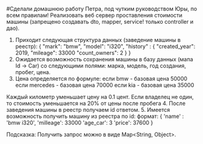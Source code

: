 #Сделали домашнюю работу Петра, под чутким руководством Юры, по всем правилам!
Реализовать веб сервер проставления стоимости машины
(запрещено создавать dto, mapper, service! только controller и дао).
1. Приходит следующая структура данных (заведение машины в реестр):
{
 "mark": "bmw",
 "model": "i320",
 "history" :
  {   "created_year": 2019,
    "mileage": 33000
    "count_owners": 2
  }
}
2. Ожидается возможность сохранения машины в базу данных (мапа Id -> Car)
со следующими полями: марка, модель, год создания, пробег, цена.
3. Цена определяется по формуле:
если bmw - базовая цена 50000
если mercedes - базовая цена 70000
если kia - базовая цена 35000

Каждый километр уменьшает цену на 0.1 цент.
Если владелец не один, то стоимость уменьшается на 20% от цены после пробега
4. После заведения машины в реестр получаем id ответом.
5. Имеется возможность получить машину из реестра по id:
формат:
 { 'name' : 'bmw i320',
   'milleage': 33000
   'age_car': 3
   'price': 37600
 }

Подсказка: Получить запрос можно в виде Map<String, Object>.
